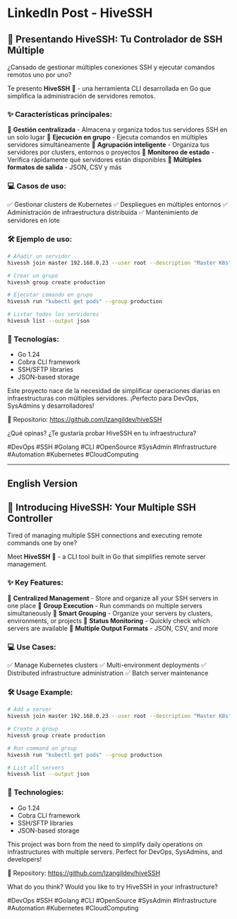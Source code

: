 # LinkedIn Post - HiveSSH

## 🚀 Presentando HiveSSH: Tu Controlador de SSH Múltiple

¿Cansado de gestionar múltiples conexiones SSH y ejecutar comandos remotos uno por uno? 

Te presento **HiveSSH** 🐝 - una herramienta CLI desarrollada en Go que simplifica la administración de servidores remotos.

### ✨ Características principales:

🔹 **Gestión centralizada** - Almacena y organiza todos tus servidores SSH en un solo lugar
🔹 **Ejecución en grupo** - Ejecuta comandos en múltiples servidores simultáneamente
🔹 **Agrupación inteligente** - Organiza tus servidores por clusters, entornos o proyectos
🔹 **Monitoreo de estado** - Verifica rápidamente qué servidores están disponibles
🔹 **Múltiples formatos de salida** - JSON, CSV y más

### 💻 Casos de uso:

✅ Gestionar clusters de Kubernetes
✅ Despliegues en múltiples entornos
✅ Administración de infraestructura distribuida
✅ Mantenimiento de servidores en lote

### 🛠️ Ejemplo de uso:

```bash
# Añadir un servidor
hivessh join master 192.168.0.23 --user root --description "Master K8s"

# Crear un grupo
hivessh group create production

# Ejecutar comando en grupo
hivessh run "kubectl get pods" --group production

# Listar todos los servidores
hivessh list --output json
```

### 🔧 Tecnologías:

- Go 1.24
- Cobra CLI framework
- SSH/SFTP libraries
- JSON-based storage

Este proyecto nace de la necesidad de simplificar operaciones diarias en infraestructuras con múltiples servidores. ¡Perfecto para DevOps, SysAdmins y desarrolladores!

🔗 Repositorio: https://github.com/Izangildev/hiveSSH

¿Qué opinas? ¿Te gustaría probar HiveSSH en tu infraestructura? 

#DevOps #SSH #Golang #CLI #OpenSource #SysAdmin #Infrastructure #Automation #Kubernetes #CloudComputing

---

## English Version

## 🚀 Introducing HiveSSH: Your Multiple SSH Controller

Tired of managing multiple SSH connections and executing remote commands one by one?

Meet **HiveSSH** 🐝 - a CLI tool built in Go that simplifies remote server management.

### ✨ Key Features:

🔹 **Centralized Management** - Store and organize all your SSH servers in one place
🔹 **Group Execution** - Run commands on multiple servers simultaneously
🔹 **Smart Grouping** - Organize your servers by clusters, environments, or projects
🔹 **Status Monitoring** - Quickly check which servers are available
🔹 **Multiple Output Formats** - JSON, CSV, and more

### 💻 Use Cases:

✅ Manage Kubernetes clusters
✅ Multi-environment deployments
✅ Distributed infrastructure administration
✅ Batch server maintenance

### 🛠️ Usage Example:

```bash
# Add a server
hivessh join master 192.168.0.23 --user root --description "Master K8s"

# Create a group
hivessh group create production

# Run command on group
hivessh run "kubectl get pods" --group production

# List all servers
hivessh list --output json
```

### 🔧 Technologies:

- Go 1.24
- Cobra CLI framework
- SSH/SFTP libraries
- JSON-based storage

This project was born from the need to simplify daily operations on infrastructures with multiple servers. Perfect for DevOps, SysAdmins, and developers!

🔗 Repository: https://github.com/Izangildev/hiveSSH

What do you think? Would you like to try HiveSSH in your infrastructure?

#DevOps #SSH #Golang #CLI #OpenSource #SysAdmin #Infrastructure #Automation #Kubernetes #CloudComputing
